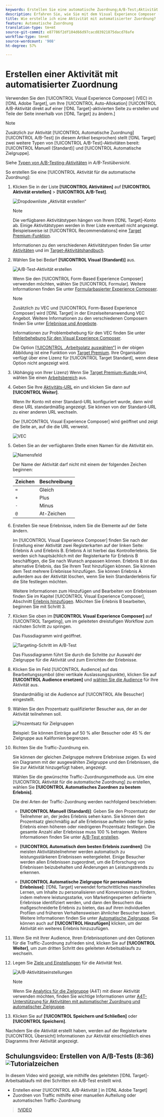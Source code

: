 ```yaml
---
keywords: Erstellen Sie eine automatische Zuordnung;A/B-Test;Aktivität automatisch zuordnen;Neue a/b-Aktivität;Automatisches Zuordnen;Automatisches Zuordnen zu bestem Erlebnis;Zuweisen;Automatisches Zuordnen
description: Erfahren Sie, wie Sie mit dem Visual Experience Composer (VEC) in Adobe Target eine automatisch zugewiesene A/B-Test-Aktivität direkt auf einer Zielgruppe erstellen.
title: Wie erstelle ich eine Aktivität mit automatisierter Zuordnung?
feature: Automatische Zuordnung
translation-type: tm+mt
source-git-commit: e87786f2df104d66d97cacd83921875dacd78afe
workflow-type: tm+mt
source-wordcount: '908'
ht-degree: 57%

---
```



# Erstellen einer Aktivität mit automatisierter Zuordnung

Verwenden Sie den [!UICONTROL Visual Experience Composer] (VEC) in [!DNL Adobe Target], um Ihre [!UICONTROL Auto-Allokation] [!UICONTROL A/B-Aktivität direkt auf einer [!DNL Target]-aktivierten Seite zu erstellen und Teile der Seite innerhalb von [!DNL Target] zu ändern.]

>[!NOTE]
>
>Zusätzlich zur Aktivität [!UICONTROL Automatische Zuordnung] [!UICONTROL A/B-Test] (in diesem Artikel besprochen) stellt [!DNL Target] zwei weitere Typen von [!UICONTROL A/B-Test]-Aktivitäten bereit: [!UICONTROL Manuell (Standard)] und [!UICONTROL Automatische Zielgruppe].
>
>Siehe [Typen von A/B-Testing-Aktivitäten](/help/c-activities/t-test-ab/test-ab.md#types) in *A/B-Testübersicht*.

So erstellen Sie eine [!UICONTROL Aktivität für die automatische Zuordnung]:

1. Klicken Sie in der Liste **[!UICONTROL Aktivitäten]** auf **[!UICONTROL Aktivität erstellen]** > **[!UICONTROL A/B-Test]**.

   ![Dropdownliste „Aktivität erstellen“](/help/c-activities/t-test-ab/t-test-create-ab/assets/ab_select-new.png)

   >[!NOTE]
   >
   >Die verfügbaren Aktivitätstypen hängen von Ihrem [!DNL Target]-Konto ab. Einige Aktivitätstypen werden in Ihrer Liste eventuell nicht angezeigt. Beispielsweise ist [!UICONTROL Recommendations] eine [Target Premium-Funktion](/help/c-intro/intro.md#premium).
   >
   >Informationen zu den verschiedenen Aktivitätstypen finden Sie unter [Aktivitäten](/help/c-activities/activities.md) und im [Target-Aktivitätshandbuch](/help/c-activities/target-activities-guide.md).

1. Wählen Sie bei Bedarf **[!UICONTROL Visual (Standard)]** aus.

   ![A/B-Test-Aktivität erstellen](/help/c-activities/t-test-ab/t-test-create-ab/assets/create-ab.png)

   Wenn Sie den [!UICONTROL Form-Based Experience Composer] verwenden möchten, wählen Sie [!UICONTROL Formular]. Weitere Informationen finden Sie unter [Formularbasierter Experience Composer](/help/c-experiences/form-experience-composer.md).

   >[!NOTE]
   >
   >Zusätzlich zu VEC und [!UICONTROL Form-Based Experience Composer] wird [!DNL Target] in der Einzelseitenanwendung VEC Angebot. Weitere Informationen zu den verschiedenen Composern finden Sie unter [Erlebnisse und Angebote](/help/c-experiences/experiences.md).
   >
   >Informationen zur Problembehebung für den VEC finden Sie unter [Fehlerbehebung für den Visual Experience Composer](/help/c-experiences/c-visual-experience-composer/r-troubleshoot-composer/troubleshoot-composer.md).
   >
   >Die Option [[!UICONTROL „Arbeitsplatz auswählen“]](/help/administrating-target/c-user-management/property-channel/property-channel.md) in der obigen Abbildung ist eine Funktion von [Target Premium](/help/c-intro/intro.md). Ihre Organisation verfügt über eine Lizenz für [!UICONTROL Target Standard], wenn diese Option nicht angezeigt wird.

1. (Abhängig von Ihrer Lizenz) Wenn Sie [Target Premium-Kunde ](/help/c-intro/intro.md#premium)sind, wählen Sie einen [Arbeitsbereich](/help/administrating-target/c-user-management/property-channel/property-channel.md) aus.

1. Geben Sie Ihre [Aktivitäts-URL](/help/c-activities/t-test-ab/t-test-create-ab/ab-activity-url.md) ein und klicken Sie dann auf **[!UICONTROL Weiter]**.

   Wenn Ihr Konto mit einer Standard-URL konfiguriert wurde, dann wird diese URL standardmäßig angezeigt. Sie können von der Standard-URL zu einer anderen URL wechseln.

   Der [!UICONTROL Visual Experience Composer] wird geöffnet und zeigt die Seite an, auf die die URL verweist.

   ![VEC](/help/c-activities/t-test-ab/t-test-create-ab/assets/vec-new.png)

1. Geben Sie an der verfügbaren Stelle einen Namen für die Aktivität ein.

   ![Namensfeld](/help/c-activities/t-test-ab/t-test-create-ab/assets/ab_newname-new.png)

   Der Name der Aktivität darf nicht mit einem der folgenden Zeichen beginnen:

   | Zeichen | Beschreibung |
   |--- |--- |
   | `=` | Gleich |
   | `+` | Plus |
   | `-` | Minus |
   | `@` | At-Zeichen |

1. Erstellen Sie neue Erlebnisse, indem Sie die Elemente auf der Seite ändern.

   Im [!UICONTROL Visual Experience Composer] finden Sie nach der Erstellung einer Aktivität zwei Registerkarten auf der linken Seite: Erlebnis A und Erlebnis B. Erlebnis A ist hierbei das Kontrollerlebnis. Sie werden sich hauptsächlich mit der Registerkarte für Erlebnis B beschäftigen, die Sie nach Wunsch anpassen können. Erlebnis B ist das alternative Erlebnis, das Sie Ihrem Test hinzufügen können. Sie können dem Test mehrere Erlebnisse hinzufügen. Sie können Erlebnis A außerdem aus der Aktivität löschen, wenn Sie kein Standarderlebnis für die Site festlegen möchten.

   Weitere Informationen zum Hinzufügen und Bearbeiten von Erlebnissen finden Sie im Kapitel [!UICONTROL Visual Experience Composer], Abschnitt  [Erlebnis hinzufügen](/help/c-activities/t-test-ab/t-test-create-ab/ab-add-experience.md). Möchten Sie Erlebnis B bearbeiten, beginnen Sie mit Schritt 3.

1. Klicken Sie oben im **[!UICONTROL Visual Experience Composer]** auf [!UICONTROL Targeting], um im geleiteten dreistufigen Workflow zum nächsten Schritt zu springen.

   Das Flussdiagramm wird geöffnet.

   ![Targeting-Schritt im A/B-Test](/help/c-activities/t-test-ab/t-test-create-ab/assets/ab_flow-new.png)

   Das Flussdiagramm führt Sie durch die Schritte zur Auswahl der Zielgruppe für die Aktivität und zum Einrichten der Erlebnisse.

1. Klicken Sie im Feld [!UICONTROL Audience] auf das Bearbeitungssymbol (drei vertikale Auslassungspunkte), klicken Sie auf **[!UICONTROL Audience ersetzen]** und [wählen Sie die Audience](/help/c-activities/t-test-ab/t-test-create-ab/ab-audience.md) für Ihre Aktivität aus.

   Standardmäßig ist die Audience auf [!UICONTROL Alle Besucher] eingestellt.

1. Wählen Sie den Prozentsatz qualifizierter Besucher aus, der an der Aktivität teilnehmen soll.

   ![Prozentsatz für Zielgruppen](/help/c-activities/t-test-ab/t-test-create-ab/assets/audperc-new.png)

   Beispiel: Sie können Einträge auf 50 % aller Besucher oder 45 % der Zielgruppe aus Kalifornien begrenzen.

1. Richten Sie die Traffic-Zuordnung ein.

   Sie können der gleichen Zielgruppe mehrere Erlebnisse zeigen. Es wird ein Diagramm mit der ausgewählten Zielgruppe und den Erlebnissen, die Sie zur Aktivität hinzugefügt haben, angezeigt.

   Wählen Sie die gewünschte Traffic-Zuordnungsmethode aus. Um eine [!UICONTROL Aktivität für die automatische Zuordnung] zu erstellen, wählen Sie **[!UICONTROL Automatisches Zuordnen zu bestem Erlebnis]**.

   Die drei Arten der Traffic-Zuordnung werden nachfolgend beschrieben:

   * **[!UICONTROL Manuell (Standard)]**: Geben Sie den Prozentsatz der Teilnehmer an, der jedes Erlebnis sehen kann. Sie können den Prozentsatz gleichmäßig auf alle Erlebnisse aufteilen oder für jedes Erlebnis einen höheren oder niedrigeren Prozentsatz festlegen. Die gesamte Anzahl aller Erlebnisse muss 100 % betragen. Weitere Informationen finden Sie unter [A/B-Test erstellen](/help/c-activities/t-test-ab/t-test-create-ab/test-create-ab.md).

   * **[!UICONTROL Automatisch dem besten Erlebnis zuordnen]**: Die meisten Aktivitätsteilnehmer werden automatisch zu leistungsstärkeren Erlebnissen weitergeleitet. Einige Besucher werden allen Erlebnissen zugeordnet, um die Erforschung von Erlebnissen beizubehalten und Änderungen an Leistungstrends zu erkennen.

   * **[!UICONTROL Automatische Zielgruppe für personalisierte Erlebnisse]**:  [!DNL Target] verwendet fortschrittliches maschinelles Lernen, um Inhalte zu personalisieren und Konversionen zu fördern, indem mehrere leistungsstarke, von Marketingexperten definierte Erlebnisse identifiziert werden, und dann den Besuchern das maßgeschneiderte Erlebnis zu bieten, das auf ihren individuellen Profilen und früheren Verhaltensweisen ähnlicher Besucher basiert. Weitere Informationen finden Sie unter [Automatische Zielgruppe](/help/c-activities/auto-target/auto-target-to-optimize.md).
   Sie können auch auf **[!UICONTROL Hinzufügen]** klicken, um der Aktivität ein weiteres Erlebnis hinzuzufügen.

1. Wenn Sie mit Ihrer Audience, Ihren Erlebnisoptionen und den Optionen für die Traffic-Zuordnung zufrieden sind, klicken Sie auf **[!UICONTROL Weiter]**, um zum dritten Schritt des geleiteten Arbeitsablaufs zu wechseln.

1. Legen Sie [Ziele und Einstellungen](/help/c-activities/t-test-ab/t-test-create-ab/ab-goals-and-settings.md) für die Aktivität fest.

   ![A/B-Aktivitätseinstellungen](/help/c-activities/t-test-ab/t-test-create-ab/assets/ab_settings-new.png)

   >[!NOTE]
   >
   >Wenn Sie [Analytics für die Zielgruppe](/help/c-integrating-target-with-mac/a4t/a4t.md) (A4T) mit dieser Aktivität verwenden möchten, finden Sie wichtige Informationen unter [A4T-Unterstützung für Aktivitäten mit automatischer Zuordnung und automatischer Zielgruppe](/help/c-integrating-target-with-mac/a4t/a4t-at-aa.md).

1. Klicken Sie auf **[!UICONTROL Speichern und Schließen]** oder **[!UICONTROL Speichern]**.

Nachdem Sie die Aktivität erstellt haben, werden auf der Registerkarte [!UICONTROL Übersicht] Informationen zur Aktivität einschließlich eines Diagramms Ihrer Aktivität angezeigt.

## Schulungsvideo: Erstellen von A/B-Tests (8:36) ![Tutorialzeichen](/help/assets/tutorial.png)

In diesem Video wird gezeigt, wie mithilfe des geleiteten [!DNL Target]-Arbeitsablaufs mit drei Schritten ein A/B-Test erstellt wird.

* Erstellen einer [!UICONTROL A/B-Aktivität ] in [!DNL Adobe Target]
* Zuordnen von Traffic mithilfe einer manuellen Aufteilung oder automatischen Traffic-Zuordnung

>[!VIDEO](https://video.tv.adobe.com/v/17391)